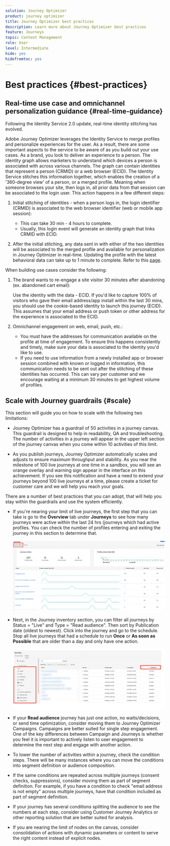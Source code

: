 ```yaml
---
solution: Journey Optimizer
product: journey optimizer
title: Journey Optimizer best practices
description: Learn more about Journey Optimizer best practices
feature: Journeys
topic: Content Management
role: User
level: Intermediate
hide: yes
hidefromtoc: yes
---
```

# Best practices {#best-practices}

## Real-time use case and omnichannel personalization guidance {#real-time-guidance}

Following the Identity Service 2.0 update, real-time identity stitching has evolved. 

Adobe Journey Optimizer leverages the Identity Service to merge profiles and personalize experiences for the user. As a result, there are some important aspects to the service to be aware of as you build out your use cases. As a brand, you look to deliver an experience to a person. The identity graph allows marketers to understand which devices a person is associated with across various channels. The graph can contain identities that represent a person (CRMID) or a web browser (ECID). The Identity Service stitches this information together, which enables the creation of a '360-degree view' of a person, or a merged profile. Meaning when someone browses your site, then logs in, all prior data from that session can be associated to the login user. This action happens in a few different steps:

1. Initial stitching of identities - when a person logs in, the login identifier (CRMID) is associated to the web browser identifier (web or mobile app session):

   * This can take 30 min - 4 hours to complete.
   * Usually, this login event will generate an identity graph that links CRMID with ECID.

1. After the initial stitching, any data sent in with either of the two identities will be associated to the merged profile and available for personalization in Journey Optimizer in real-time. Updating the profile with the latest behavioral data can take up to 1 minute to complete. Refer to this [page](https://experienceleague.adobe.com/docs/experience-platform/ingestion/streaming/overview.html).

When building use cases consider the following:

1. The brand wants to re-engage a site visitor 30 minutes after abandoning (ex. abandoned cart email): 

   Use the identity with the data - ECID. If you'd like to capture 100% of visitors who gave their email address/app install within the last 30 mins, you should use the cookie-based identity to launch this journey (ECID). This assumes that your email address or push token or other address for the experience is associated to the ECID.

1. Omnichannel engagement on web, email, push, etc.: 

   * You must have the addresses for communication available on the profile at time of engagement. To ensure this happens consistently and timely, make sure your data is associated to the identity you'd like to use.
   * If you need to use information from a newly installed app or browser session combined with known or logged in information, this communication needs to be sent out after the stitching of these identities has occurred. This can vary per customer and we encourage waiting at a minimum 30 minutes to get highest volume of profiles. 

## Scale with Journey guardrails {#scale}

This section will guide you on how to scale with the following two limitations: 

* Journey Optimizer has a guardrail of 50 activities in a journey canvas. This guardrail is designed to help in readability, QA and troubleshooting. The number of activities in a journey will appear in the upper left section of the journey canvas when you come within 10 activities of this limit. 

* As you publish journeys, Journey Optimizer automatically scales and adjusts to ensure maximum throughput and stability. As you near the milestone of 100 live journeys at one time in a sandbox, you will see an orange overlay and warning sign appear in the interface on this achievement. If you see this notification and have a need to extend your journeys beyond 100 live journeys at a time, please create a ticket for customer care and we will help you reach your goals.

There are a number of best practices that you can adopt, that will help you stay within the guardrails and use the system efficiently.

* If you're nearing your limit of live journeys, the first step that you can take is go to the **Overview** tab under **Journeys** to see how many journeys were active within the last 24 hrs (journeys which had active profiles. You can check the number of profiles entering and exiting the journey in this section to determine that.

   ![](assets/journey-guardrails2.png)

* Next, in the Journey inventory section, you can filter all journeys by Status = "Live" and Type = "Read audience". Then sort by Publication date (oldest to newest). Click into the journey and go to the schedule. Stop all live journeys that had a schedule to run **Once** or **As soon as Possible** that are older than a day and only have one action. 

   ![](assets/journey-guardrails1.png)

* If your **Read audience** journey has just one action, no waits/decisions, or send time optimization, consider moving them to Journey Optimizer Campaigns. Campaigns are better suited for single step engagement. One of the key differences between Campaign and Journeys is whether you feel it is important to actively listen to user engagement to determine the next step and engage with another action. 
* To lower the number of activities within a journey, check the condition steps. There will be many instances where you can move the conditions into segment definition or audience composition. 
* If the same conditions are repeated across multiple journeys (consent checks, suppressions), consider moving them as part of segment definition. For example, if you have a condition to check "email address is not empty" across multiple journeys, have that condition included as part of segment definition.
* If your journey has several conditions splitting the audience to see the numbers at each step, consider using Customer Journey Analytics or other reporting solution that are better suited for analysis.
* If you are nearing the limit of nodes on the canvas, consider consolidation of actions with dynamic parameters or content to serve the right content instead of explicit nodes. 



